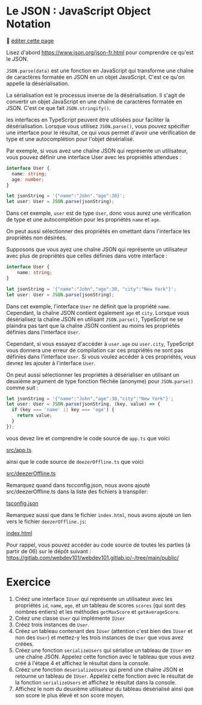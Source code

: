 # Le JSON : JavaScript Object Notation

:memo: [éditer cette page](https://gitlab.com/-/ide/project/webdev101/webdev101.gitlab.io/edit/main/-/public/10_json/README.md)

Lisez d'abord https://www.json.org/json-fr.html pour comprendre ce qu'est le JSON.

`JSON.parse(data)` est une fonction en JavaScript qui transforme une chaîne de caractères formatée en JSON en un objet JavaScript. C'est ce qu'on appelle la désérialisation.

La sérialisation est le processus inverse de la désérialisation. Il s'agit de convertir un objet JavaScript en une chaîne de caractères formatée en JSON. C'est ce que fait `JSON.stringify()`.

les interfaces en TypeScript peuvent être utilisées pour faciliter la désérialisation. Lorsque vous utilisez `JSON.parse()`, vous pouvez spécifier une interface pour le résultat, ce qui vous permet d'avoir une vérification de type et une autocomplétion pour l'objet désérialisé.

Par exemple, si vous avez une chaîne JSON qui représente un utilisateur, vous pouvez définir une interface User avec les propriétés attendues :

```typescript
interface User {
  name: string;
  age: number;
}

let jsonString = '{"name":"John","age":30}';
let user: User = JSON.parse(jsonString);
```

Dans cet exemple, `user` est de type `User`, donc vous aurez une vérification de type et une autocomplétion pour les propriétés `name` et `age`.

On peut aussi sélectionner des propriétés en omettant dans l'interface les propriétés non désirées.

Supposons que vous ayez une chaîne JSON qui représente un utilisateur avec plus de propriétés que celles définies dans votre interface :

```typescript
interface User {
    name: string;
}

let jsonString = '{"name":"John","age":30, "city":"New York"}';
let user: User = JSON.parse(jsonString);
```

Dans cet exemple, l'interface `User` ne définit que la propriété `name`. Cependant, la chaîne JSON contient également `age` et `city`. Lorsque vous désérialisez la chaîne JSON en utilisant `JSON.parse()`, TypeScript ne se plaindra pas tant que la chaîne JSON contient au moins les propriétés définies dans l'interface `User`.

Cependant, si vous essayez d'accéder à `user.age` ou `user.city`, TypeScript vous donnera une erreur de compilation car ces propriétés ne sont pas définies dans l'interface `User`. Si vous voulez accéder à ces propriétés, vous devrez les ajouter à l'interface `User`.

On peut aussi sélectionner les propriétés à désérialiser en utilisant un deuxième argument de type fonction fléchée (anonyme) pour `JSON.parse()` comme suit :

```typescript
let jsonString = '{"name":"John","age":30,"city":"New York"}';
let user: User = JSON.parse(jsonString, (key, value) => {
  if (key === 'name' || key === 'age') {
    return value;
  }
});
```

vous devez lire et comprendre le code source de `app.ts` que voici

[src/app.ts](src/app.ts ":include :type=code typescript")

ainsi que le code source de `deezerOffline.ts` que voici

[src/deezerOffline.ts](src/deezerOffline.ts ":include :type=code typescript")

Remarquez quand dans tscconfig.json, nous avons ajouté src/deezerOffline.ts dans la liste des fichiers à transpiler:

[tsconfig.json](tsconfig.json ":include :type=code json")

Remarquez aussi que dans le fichier `index.html`, nous avons ajouté un lien vers le fichier `deezerOffline.js`:

[index.html](index.html ":include :type=code html")

Pour rappel, vous pouvez accéder au code source de toutes les parties (à partir de 06) sur le dépôt suivant : https://gitlab.com/webdev101/webdev101.gitlab.io/-/tree/main/public/

# Exercice

1. Créez une interface `IUser` qui représente un utilisateur avec les propriétés `id`, `name`, `age`, et un tableau de scores `scores` (qui sont des nombres entiers) et les méthodes `getMaxScore` et `getAverageScore`.
2. Créez une classe `User` qui implémente `IUser`
3. Créez trois instances de `User`.
4. Créez un tableau contenant des `IUser` (attention c'est bien des `IUser` et non des `User`) et mettez-y les trois instances de `User` que vous avez créées.
5. Créez une fonction `serializeUsers` qui sérialise un tableau de `IUser` en une chaîne JSON. Appelez cette fonction avec le tableau que vous avez créé à l'étape 4 et affichez le résultat dans la console.
6. Créez une fonction `deserializeUsers` qui prend une chaîne JSON et retourne un tableau de `IUser`. Appelez cette fonction avec le résultat de la fonction `serializeUsers` et affichez le résultat dans la console.
7. Affichez le nom du deuxième utilisateur du tableau désérialisé ainsi que son score le plus élevé et son score moyen.
